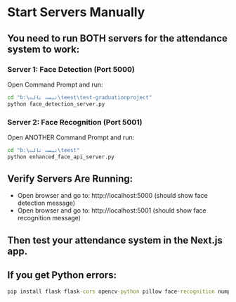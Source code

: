 # Start Servers Manually

## You need to run BOTH servers for the attendance system to work:

### Server 1: Face Detection (Port 5000)
Open Command Prompt and run:
```cmd
cd "b:\تيست تالت\teest\test-graduationproject"
python face_detection_server.py
```

### Server 2: Face Recognition (Port 5001)  
Open ANOTHER Command Prompt and run:
```cmd
cd "b:\تيست تالت\teest"
python enhanced_face_api_server.py
```

## Verify Servers Are Running:
- Open browser and go to: http://localhost:5000 (should show face detection message)
- Open browser and go to: http://localhost:5001 (should show face recognition message)

## Then test your attendance system in the Next.js app.

## If you get Python errors:
```cmd
pip install flask flask-cors opencv-python pillow face-recognition numpy
```